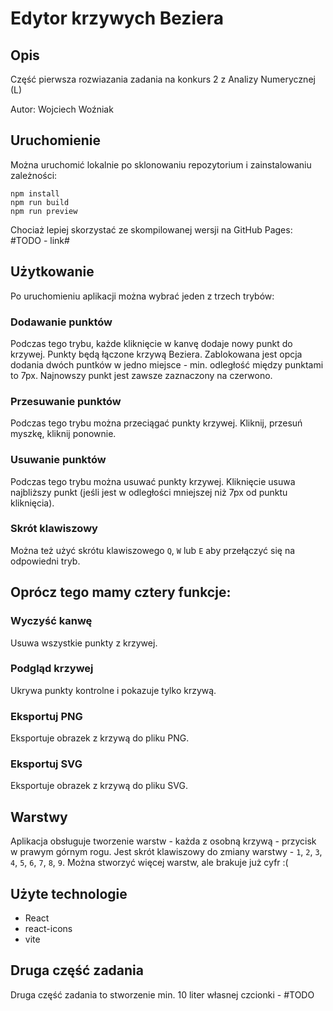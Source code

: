 # Edytor krzywych Beziera

## Opis
Część pierwsza rozwiazania zadania na konkurs 2 z Analizy Numerycznej (L)


Autor: Wojciech Woźniak

## Uruchomienie
Można uruchomić lokalnie po sklonowaniu repozytorium i zainstalowaniu zależności:

```
npm install
npm run build
npm run preview
```

Chociaż lepiej skorzystać ze skompilowanej wersji na GitHub Pages: #TODO - link#


## Użytkowanie
Po uruchomieniu aplikacji można wybrać jeden z trzech trybów:
### Dodawanie punktów
Podczas tego trybu, każde kliknięcie w kanvę dodaje nowy punkt do krzywej. Punkty będą łączone krzywą Beziera. Zablokowana jest opcja dodania dwóch puntków w jedno miejsce - min. odległość między punktami to 7px. Najnowszy punkt jest zawsze zaznaczony na czerwono.
### Przesuwanie punktów
Podczas tego trybu można przeciągać punkty krzywej. Kliknij, przesuń myszkę, kliknij ponownie.
### Usuwanie punktów
Podczas tego trybu można usuwać punkty krzywej. Kliknięcie usuwa najbliższy punkt (jeśli jest w odległości mniejszej niż 7px od punktu kliknięcia).

### Skrót klawiszowy
Można też użyć skrótu klawiszowego `Q`, `W` lub `E` aby przełączyć się na odpowiedni tryb.

## Oprócz tego mamy cztery funkcje:

### Wyczyść kanwę
Usuwa wszystkie punkty z krzywej.
### Podgląd krzywej
Ukrywa punkty kontrolne i pokazuje tylko krzywą.
### Eksportuj PNG
Eksportuje obrazek z krzywą do pliku PNG.
### Eksportuj SVG
Eksportuje obrazek z krzywą do pliku SVG.

## Warstwy

Aplikacja obsługuje tworzenie warstw - każda z osobną krzywą - przycisk w prawym górnym rogu.
Jest skrót klawiszowy do zmiany warstwy - `1`, `2`, `3`, `4`, `5`, `6`, `7`, `8`, `9`. Można stworzyć więcej warstw, ale brakuje już cyfr :(


## Użyte technologie
- React
- react-icons
- vite


## Druga część zadania
Druga część zadania to stworzenie min. 10 liter własnej czcionki - #TODO